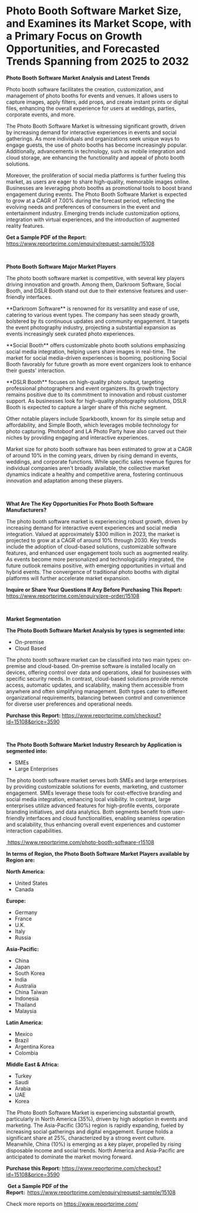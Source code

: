 <p><h1>Photo Booth Software Market Size, and Examines its Market Scope, with a Primary Focus on Growth Opportunities, and Forecasted Trends Spanning from 2025 to 2032</h1></p><p><strong>Photo Booth Software Market Analysis and Latest Trends</strong></p>
<p><p>Photo booth software facilitates the creation, customization, and management of photo booths for events and venues. It allows users to capture images, apply filters, add props, and create instant prints or digital files, enhancing the overall experience for users at weddings, parties, corporate events, and more.</p><p>The Photo Booth Software Market is witnessing significant growth, driven by increasing demand for interactive experiences in events and social gatherings. As more individuals and organizations seek unique ways to engage guests, the use of photo booths has become increasingly popular. Additionally, advancements in technology, such as mobile integration and cloud storage, are enhancing the functionality and appeal of photo booth solutions. </p><p>Moreover, the proliferation of social media platforms is further fueling this market, as users are eager to share high-quality, memorable images online. Businesses are leveraging photo booths as promotional tools to boost brand engagement during events. The Photo Booth Software Market is expected to grow at a CAGR of 7.00% during the forecast period, reflecting the evolving needs and preferences of consumers in the event and entertainment industry. Emerging trends include customization options, integration with virtual experiences, and the introduction of augmented reality features.</p></p>
<p><strong>Get a Sample PDF of the Report:&nbsp;</strong> <a href="https://www.reportprime.com/enquiry/request-sample/15108?utm_campaign=2200&utm_medium=2&utm_source=Github&utm_content=ia&utm_term=20032025&utm_id=photo-booth-software">https://www.reportprime.com/enquiry/request-sample/15108</a></p>
<p>&nbsp;</p>
<p><strong>Photo Booth Software Major Market Players</strong></p>
<p><p>The photo booth software market is competitive, with several key players driving innovation and growth. Among them, Darkroom Software, Social Booth, and DSLR Booth stand out due to their extensive features and user-friendly interfaces.</p><p>**Darkroom Software** is renowned for its versatility and ease of use, catering to various event types. The company has seen steady growth, bolstered by its continuous updates and community engagement. It targets the event photography industry, projecting a substantial expansion as events increasingly seek curated photo experiences.</p><p>**Social Booth** offers customizable photo booth solutions emphasizing social media integration, helping users share images in real-time. The market for social media-driven experiences is booming, positioning Social Booth favorably for future growth as more event organizers look to enhance their guests' interaction.</p><p>**DSLR Booth** focuses on high-quality photo output, targeting professional photographers and event organizers. Its growth trajectory remains positive due to its commitment to innovation and robust customer support. As businesses look for high-quality photography solutions, DSLR Booth is expected to capture a larger share of this niche segment.</p><p>Other notable players include Sparkbooth, known for its simple setup and affordability, and Simple Booth, which leverages mobile technology for photo capturing. Photoboof and LA Photo Party have also carved out their niches by providing engaging and interactive experiences.</p><p>Market size for photo booth software has been estimated to grow at a CAGR of around 10% in the coming years, driven by rising demand in events, weddings, and corporate functions. While specific sales revenue figures for individual companies aren't broadly available, the collective market dynamics indicate a healthy and competitive arena, fostering continuous innovation and adaptation among these players.</p></p>
<p>&nbsp;</p>
<p><strong>What Are The Key Opportunities For Photo Booth Software Manufacturers?</strong></p>
<p><p>The photo booth software market is experiencing robust growth, driven by increasing demand for interactive event experiences and social media integration. Valued at approximately $300 million in 2023, the market is projected to grow at a CAGR of around 10% through 2030. Key trends include the adoption of cloud-based solutions, customizable software features, and enhanced user engagement tools such as augmented reality. As events become more personalized and technologically integrated, the future outlook remains positive, with emerging opportunities in virtual and hybrid events. The convergence of traditional photo booths with digital platforms will further accelerate market expansion.</p></p>
<p><strong>Inquire or Share Your Questions If Any Before Purchasing This Report:</strong> <a href="https://www.reportprime.com/enquiry/pre-order/15108?utm_campaign=2200&utm_medium=2&utm_source=Github&utm_content=ia&utm_term=20032025&utm_id=photo-booth-software">https://www.reportprime.com/enquiry/pre-order/15108</a></p>
<p>&nbsp;</p>
<p><strong>Market Segmentation</strong></p>
<p><strong>The Photo Booth Software Market Analysis by types is segmented into:</strong></p>
<p><ul><li>On-premise</li><li>Cloud Based</li></ul></p>
<p><p>The photo booth software market can be classified into two main types: on-premise and cloud-based. On-premise software is installed locally on devices, offering control over data and operations, ideal for businesses with specific security needs. In contrast, cloud-based solutions provide remote access, automatic updates, and scalability, making them accessible from anywhere and often simplifying management. Both types cater to different organizational requirements, balancing between control and convenience for diverse user preferences and operational needs.</p></p>
<p><strong>Purchase this Report:&nbsp;</strong><a href="https://www.reportprime.com/checkout?id=15108&price=3590&utm_campaign=2200&utm_medium=2&utm_source=Github&utm_content=ia&utm_term=20032025&utm_id=photo-booth-software">https://www.reportprime.com/checkout?id=15108&price=3590</a></p>
<p>&nbsp;</p>
<p><strong>The Photo Booth Software Market Industry Research by Application is segmented into:</strong></p>
<p><ul><li>SMEs</li><li>Large Enterprises</li></ul></p>
<p><p>The photo booth software market serves both SMEs and large enterprises by providing customizable solutions for events, marketing, and customer engagement. SMEs leverage these tools for cost-effective branding and social media integration, enhancing local visibility. In contrast, large enterprises utilize advanced features for high-profile events, corporate branding initiatives, and data analytics. Both segments benefit from user-friendly interfaces and cloud functionalities, enabling seamless operation and scalability, thus enhancing overall event experiences and customer interaction capabilities.</p></p>
<p><a href="https://www.reportprime.com/photo-booth-software-r15108?utm_campaign=2200&utm_medium=2&utm_source=Github&utm_content=ia&utm_term=20032025&utm_id=photo-booth-software">&nbsp;https://www.reportprime.com/photo-booth-software-r15108</a></p>
<p><strong>In terms of Region, the Photo Booth Software Market Players available by Region are:</strong></p>
<p>
    <p> <strong> North America: </strong>
        <ul>
            <li>United States</li>
            <li>Canada</li>
        </ul>
        </p> 
    <p> <strong> Europe: </strong>
        <ul>
            <li>Germany</li>
            <li>France</li>
            <li>U.K.</li>
            <li>Italy</li>
            <li>Russia</li>
        </ul>
        </p> 
    <p> <strong> Asia-Pacific: </strong>
        <ul>
            <li>China</li>
            <li>Japan</li>
            <li>South Korea</li>
            <li>India</li>
            <li>Australia</li>
            <li>China Taiwan</li>
            <li>Indonesia</li>
            <li>Thailand</li>
            <li>Malaysia</li>
        </ul>
        </p> 
    <p> <strong> Latin America: </strong>
        <ul>
            <li>Mexico</li>
            <li>Brazil</li>
            <li>Argentina Korea</li>
            <li>Colombia</li>
        </ul>
        </p> 
    <p> <strong> Middle East & Africa: </strong>
        <ul>
            <li>Turkey</li>
            <li>Saudi</li>
            <li>Arabia</li>
            <li>UAE</li>
            <li>Korea</li>
        </ul>
    </p>
    </p>
<p><p>The Photo Booth Software Market is experiencing substantial growth, particularly in North America (35%), driven by high adoption in events and marketing. The Asia-Pacific (30%) region is rapidly expanding, fueled by increasing social gatherings and digital engagement. Europe holds a significant share at 25%, characterized by a strong event culture. Meanwhile, China (10%) is emerging as a key player, propelled by rising disposable income and social trends. North America and Asia-Pacific are anticipated to dominate the market moving forward.</p></p>
<p><strong>Purchase this Report: </strong><a href="https://www.reportprime.com/checkout?id=15108&price=3590&utm_campaign=2200&utm_medium=2&utm_source=Github&utm_content=ia&utm_term=20032025&utm_id=photo-booth-software">https://www.reportprime.com/checkout?id=15108&price=3590</a></p>
<p>&nbsp;<strong>Get a Sample PDF of the Report:&nbsp;&nbsp;</strong><a href="https://www.reportprime.com/enquiry/request-sample/15108?utm_campaign=2200&utm_medium=2&utm_source=Github&utm_content=ia&utm_term=20032025&utm_id=photo-booth-software">https://www.reportprime.com/enquiry/request-sample/15108</a></p>
<p><strong></strong></p>
<p>Check more reports on <a href="https://www.reportprime.com/?utm_campaign=2200&utm_medium=2&utm_source=Github&utm_content=ia&utm_term=20032025&utm_id=photo-booth-software">https://www.reportprime.com/</a></p>